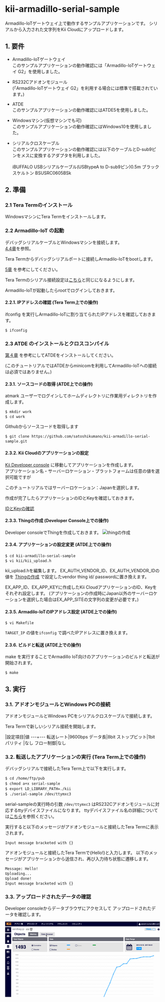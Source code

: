 # kii-armadillo-serial-sample

Armadillo-IoTゲートウェイ上で動作するサンプルアプリケーションです。
シリアルから入力された文字列をKii Cloudにアップロードします。


## 1. 要件
- Armadillo-IoTゲートウェイ<br>
このサンプルアプリケーションの動作確認には「Armadillo-IoTゲートウェイ G2」を使用しました。

- RS232Cアドオンモジュール<br>
(「Armadillo-IoTゲートウェイ G2」を利用する場合には標準で搭載されています。)

- ATDE<br>
このサンプルアプリケーションの動作確認にはATDE5を使用しました。

- Windowsマシン(仮想マシンでも可)<br>
このサンプルアプリケーションの動作確認にはWindows10を使用しました。

- シリアルクロスケーブル<br>
このサンプルアプリケーションの動作確認には以下のケーブルとD-sub9ピンをメスに変換するアダプタを利用しました。<br><br>
iBUFFALO USBシリアルケーブル(USBtypeA to D-sub9ピン)0.5m ブラックスケルトン BSUSRC0605BSk

## 2. 準備

### 2.1 Tera Termのインストール
WindowsマシンにTera Termをインストールします。

### 2.2 Armadillo-IoT の起動

デバッグシリアルケーブルとWindowsマシンを接続します。<br>
[4.4章](http://manual.atmark-techno.com/armadillo-iot/armadillo-iotg-std_product_manual_ja-2.8.0/ch04.html#sct.connect-method)を参照。


Tera Termからデバッグシリアルポートに接続しArmadilo-IoTをbootします。<br>

[5章](http://manual.atmark-techno.com/armadillo-iot/armadillo-iotg-std_product_manual_ja-2.8.0/ch05.html)
を参考にしてください。


Tera Termのシリアル接続設定は[こちら](http://manual.atmark-techno.com/armadillo-iot/armadillo-iotg-std_product_manual_ja-2.8.0/ch04.html#table.setup-minicom-on-atde.settings)と同じになるようにします。

Armadillo-IoTが起動したらrootでログインしておきます。

#### 2.2.1. IPアドレスの確認 (Tera Term上での操作)

ifconfig を実行しArmadillo-IoTに割り当てられたIPアドレスを確認しておきます。
```shell
$ ifconfig
```

### 2.3 ATDE のインストールとクロスコンパイル

[第４章](http://manual.atmark-techno.com/armadillo-iot/armadillo-iotg-std_product_manual_ja-2.8.0/ch04.html)
を参考にしてATDEをインストールしてください。

(このチュートリアルではATDEからminicomを利用してArmadillo-IoTへの接続は必須ではありません。)

#### 2.3.1. ソースコードの取得 (ATDE上での操作)

atmark ユーザーでログインしてホームディレクトリに作業用ディレクトリを作成します。


```shell
$ mkdir work
$ cd work
```

Githubからソースコードを取得します

```shell
$ git clone https://github.com/satoshikumano/kii-armadillo-serial-sample.git
```

#### 2.3.2. Kii Cloudのアプリケーションの設定

[Kii Developer console](https://developer.kii.com/v2/apps) に移動してアプリケーションを作成します。<br>
アプリケーション名・サーバーロケーション・プラットフォームは任意の値を選択可能ですが<br>

このチュートリアルではサーバーロケーション：Japanを選択します。<br>

作成が完了したらアプリケーションのIDとKeyを確認しておきます。<br>

[IDとKeyの確認](http://docs.kii.com/ja/guides/devportal/application_console/#アプリの設定)

#### 2.3.3. Thingの作成 (Developer Console上での操作)

Developer consoleでThingを作成しておきます。
![thingの作成](https://www.evernote.com/l/AFLQ74UgqVxNJoc8WN4QZom5gd6RQpix4-cB/image.png)


#### 2.3.4. アプリケーションの設定変更 (ATDE上での操作)

```shell
$ cd kii-armadillo-serial-sample
$ vi kii/kii_upload.h
```

kii_upload.hを編集します。
EX_AUTH_VENDOR_ID、EX_AUTH_VENDOR_IDの値を [Thingの作成](#Thingの作成) で設定したvendor thing id/ passwordに置き換えます。<br>

EX_APP_ID、EX_APP_KEYに作成したKii CloudアプリケーションのID、Keyをそれぞれ設定します。
(アプリケーションの作成時にJapan以外のサーバーロケーションを選択した場合はEX_APP_SITEの文字列の変更が必要です。)

#### 2.3.5. Armadilo-IoTのIPアドレス設定 (ATDE上での操作)

```shell
$ vi Makefile
```

`TARGET_IP` の値を`ifconfig` で調べたIPアドレスに置き換えます。

#### 2.3.6. ビルドと転送 (ATDE上での操作)
make を実行することでArmadillo IoT向けのアプリケーションのビルドと転送が開始されます。

```shell
$ make 
```

## 3. 実行

### 3.1. アドオンモジュールとWindows PCの接続

アドオンモジュールとWindows PCをシリアルクロスケーブルで接続します。

Tera Termで新しいシリアル接続を開始します。

|設定項目|値
---+---
転送レート|9600bps
データ長|8bit
ストップビット|1bit
パリティ	|なし
フロー制御|なし


### 3.2. 転送したアプリケーションの実行 (Tera Term上での操作)

デバッグシリアルで接続したTera Term上で以下を実行します。

```sh
$ cd /home/ftp/pub
$ chmod a+x serial-sample
$ export LD_LIBRARY_PATH=./kii
$ ./serial-sample /dev/ttymxc3
```

serial-sampleの実行時の引数 `/dev/ttymxc3` はRS232Cアドオンモジュールに対応するttyデバイスファイルになります。
ttyデバイスファイル名の詳細については[こちら](http://armadillo.atmark-techno.com/howto/iotg-use-rs00)を参照ください。

実行すると以下のメッセージがアドオンモジュールと接続したTera Termに表示されます。
```
Input message bracketed with {}
```

アドオンモジュールと接続したTera Termで{Hello!}と入力します。
以下のメッセージがアプリケーションから送信され、再び入力待ち状態に遷移します。

```
Message: Hello!
Uploading...
Upload done!
Input message bracketed with {}
```

### 3.3. アップロードされたデータの確認

Developer consoleからデータブラウザにアクセスして
アップロードされたデータを確認します。

![操作方法](image/data-browser.gif)